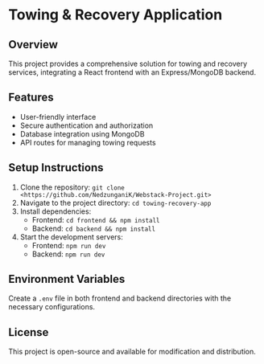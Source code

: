 # Towing & Recovery Application

## Overview
This project provides a comprehensive solution for towing and recovery services, integrating a React frontend with an Express/MongoDB backend.

## Features
- User-friendly interface
- Secure authentication and authorization
- Database integration using MongoDB
- API routes for managing towing requests

## Setup Instructions
1. Clone the repository: `git clone <https://github.com/NedzunganiK/Webstack-Project.git>`
2. Navigate to the project directory: `cd towing-recovery-app`
3. Install dependencies:
   - Frontend: `cd frontend && npm install`
   - Backend: `cd backend && npm install`
4. Start the development servers:
   - Frontend: `npm run dev`
   - Backend: `npm run dev`

## Environment Variables
Create a `.env` file in both frontend and backend directories with the necessary configurations.

## License
This project is open-source and available for modification and distribution.
